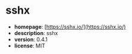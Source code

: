 # sshx

- **homepage**: [https://sshx.io/](https://sshx.io/)
- **description**: sshx
- **version**: 0.4.1
- **license**: MIT

